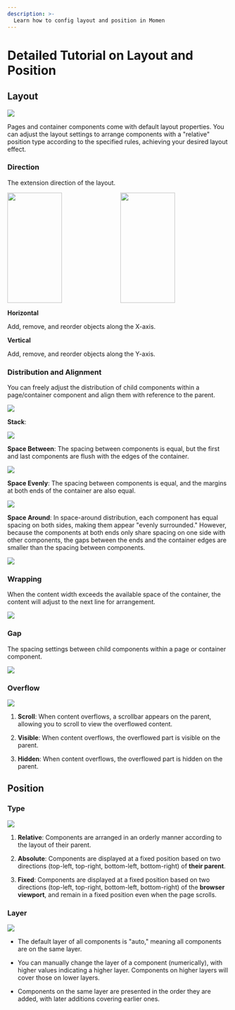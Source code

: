 ```yaml
---
description: >-
  Learn how to config layout and position in Momen
---
```


# Detailed Tutorial on Layout and Position
## Layout

![](../.gitbook/assets/design/layout_and_position_overview.png)

Pages and container components come with default layout properties. You can adjust the layout settings to arrange components with a "relative" position type according to the specified rules, achieving your desired layout effect.

### Direction

The extension direction of the layout.

<div style="display: flex; justify-content: space-between; align-items: stretch; gap: 10px;">
    <img src="../.gitbook/assets/design/layout_and_position_direction.png" style="flex: 1; height: 250px; object-fit: cover; width: 50%;">
    <img src="../.gitbook/assets/design/layout_and_position_direction_view.png" style="flex: 1; height: 250px; object-fit: cover; width: 50%;">
</div>

**Horizontal**

Add, remove, and reorder objects along the X-axis.

**Vertical**

Add, remove, and reorder objects along the Y-axis.

### Distribution and Alignment

You can freely adjust the distribution of child components within a page/container component and align them with reference to the parent.

![](../.gitbook/assets/design/layout_and_position_distribution.png)

**Stack**:  

![](../.gitbook/assets/design/layout_and_position_stack.png)

**Space Between**: The spacing between components is equal, but the first and last components are flush with the edges of the container.  

![](../.gitbook/assets/design/layout_and_position_spacebetween.png)

**Space Evenly**: The spacing between components is equal, and the margins at both ends of the container are also equal.

![](..//.gitbook/assets/design/layout_and_position_spaceevenly.png)

**Space Around**: In space-around distribution, each component has equal spacing on both sides, making them appear "evenly surrounded." However, because the components at both ends only share spacing on one side with other components, the gaps between the ends and the container edges are smaller than the spacing between components.  

![](../.gitbook/assets/design/layout_and_position_spacearound.png)

### Wrapping

When the content width exceeds the available space of the container, the content will adjust to the next line for arrangement.  

![](../.gitbook/assets/design/layout_wrap.gif)

### Gap
The spacing settings between child components within a page or container component.  

![](../.gitbook/assets/design/layout_and_position_gap.png)

### Overflow

![](../.gitbook/assets/design/layout_and_position_overflow.png)

1. **Scroll**: When content overflows, a scrollbar appears on the parent, allowing you to scroll to view the overflowed content.

2. **Visible**: When content overflows, the overflowed part is visible on the parent.

3. **Hidden**: When content overflows, the overflowed part is hidden on the parent.

## Position

### Type

![](../.gitbook/assets/design/layout_and_position_type.png)

1. **Relative**: Components are arranged in an orderly manner according to the layout of their parent.

2. **Absolute**: Components are displayed at a fixed position based on two directions (top-left, top-right, bottom-left, bottom-right) of **their parent**.

3. **Fixed**: Components are displayed at a fixed position based on two directions (top-left, top-right, bottom-left, bottom-right) of the **browser viewport**, and remain in a fixed position even when the page scrolls.

### Layer

![](../.gitbook/assets/design/layout_and_position_layers.png)

* The default layer of all components is "auto," meaning all components are on the same layer.

* You can manually change the layer of a component (numerically), with higher values indicating a higher layer. Components on higher layers will cover those on lower layers.

* Components on the same layer are presented in the order they are added, with later additions covering earlier ones.